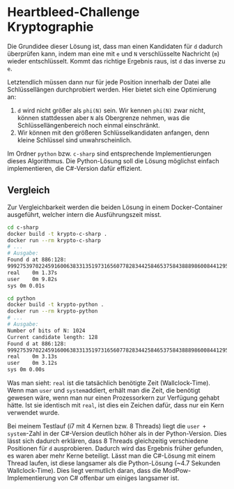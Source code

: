 # Heartbleed-Challenge Kryptographie

Die Grundidee dieser Lösung ist, dass man einen Kandidaten für `d` dadurch überprüfen kann, indem man eine mit `e` und `N` verschlüsselte Nachricht (`m`) wieder entschlüsselt. Kommt das richtige Ergebnis raus, ist `d` das inverse zu `e`.

Letztendlich müssen dann nur für jede Position innerhalb der Datei alle Schlüssellängen durchprobiert werden. Hier bietet sich eine Optimierung an:
1. `d` wird nicht größer als `phi(N)` sein. Wir kennen `phi(N)` zwar nicht, können stattdessen aber `N` als Obergrenze nehmen, was die Schlüssellängenbereich noch einmal einschränkt.
2. Wir können mit den größeren Schlüsselkandidaten anfangen, denn kleine Schlüssel sind unwahrscheinlich.

Im Ordner `python` bzw. `c-sharp` sind entsprechende Implementierungen dieses Algorithmus. Die Python-Lösung soll die Lösung möglichst einfach implementieren, die C#-Version dafür effizient.

## Vergleich
Zur Vergleichbarkeit werden die beiden Lösung in einem Docker-Container ausgeführt, welcher intern die Ausführungszeit misst.

```bash
cd c-sharp
docker build -t krypto-c-sharp .
docker run --rm krypto-c-sharp
# ...
# Ausgabe:
Found d at 886:128:
99927539702245916006383313519731656077828344258465375843888986008441295110874393258182025248720868292157071412441117118926508755556467311797191399024923918816071461009813484236652211423670107073264735642406057828993776773259251528156154234594052633158521143237899740605674695654985213105621487297133889842467
real	0m 1.37s
user	0m 9.82s
sys	0m 0.01s
```

```bash
cd python
docker build -t krypto-python .
docker run --rm krypto-python
# ...
# Ausgabe:
Number of bits of N: 1024
Current candidate length: 128
Found d at 886:128:
99927539702245916006383313519731656077828344258465375843888986008441295110874393258182025248720868292157071412441117118926508755556467311797191399024923918816071461009813484236652211423670107073264735642406057828993776773259251528156154234594052633158521143237899740605674695654985213105621487297133889842467
real	0m 3.13s
user	0m 3.12s
sys	0m 0.00s
```

Was man sieht: `real` ist die tatsächlich benötigte Zeit (Wallclock-Time). Wenn man `user` und `system`addiert, erhält man die Zeit, die benötigt gewesen wäre, wenn man nur einen Prozessorkern zur Verfügung gehabt hätte. Ist sie identisch mit `real`, ist dies ein Zeichen dafür, dass nur ein Kern verwendet wurde.

Bei meinem Testlauf (i7 mit 4 Kernen bzw. 8 Threads) liegt die `user + system`-Zahl in der C#-Version deutlich höher als in der Python-Version. Dies lässt sich dadurch erklären, dass 8 Threads gleichzeitig verschiedene Positionen für `d` ausprobieren. Dadurch wird das Ergebnis früher gefunden, es waren aber mehr Kerne beteiligt. Lässt man die C#-Lösung mit einem Thread laufen, ist diese langsamer als die Python-Lösung (~4.7 Sekunden Wallclock-Time). Dies liegt vermutlich daran, dass die ModPow-Implementierung von C# offenbar um einiges langsamer ist.
